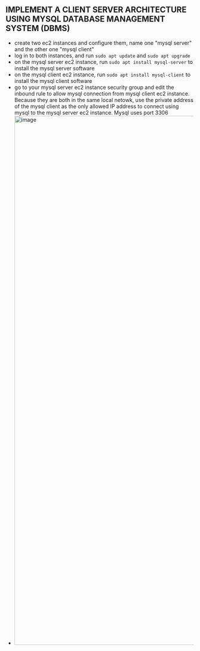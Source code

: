 ## IMPLEMENT A CLIENT SERVER ARCHITECTURE USING MYSQL DATABASE MANAGEMENT SYSTEM (DBMS)
- create two ec2 instances and configure them, name one "mysql server" and the other one "mysql client"
- log in to both instances, and run ```sudo apt update``` and ```sudo apt upgrade```
- on the mysql server ec2 instance, run ```sudo apt install mysql-server``` to install the mysql server software
- on the mysql client ec2 instance, run ```sudo apt install mysql-client``` to install the mysql client software
- go to your mysql server ec2 instance security group and edit the inbound rule to allow mysql connection from mysql client ec2 instance. Because they are both in the same local netowk, use the private address of the mysql client as the only allowed IP address to connect using mysql to the mysql server ec2 instance. Mysql uses port 3306
- <img width="1419" alt="image" src="https://user-images.githubusercontent.com/29708657/227425832-3c06d17f-97f8-4108-9e4b-f542f8470193.png">

